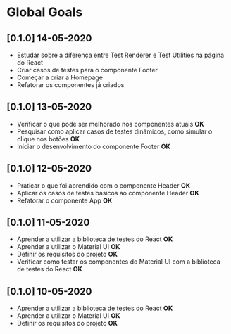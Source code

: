 # Global Goals

## [0.1.0] 14-05-2020

- Estudar sobre a diferença entre Test Renderer e Test Utilities na página do React
- Criar casos de testes para o componente Footer
- Começar a criar a Homepage
- Refatorar os componentes já criados

## [0.1.0] 13-05-2020

- Verificar o que pode ser melhorado nos componentes atuais **OK**
- Pesquisar como aplicar casos de testes dinâmicos, como simular o clique nos botões **OK**
- Iniciar o desenvolvimento do componente Footer **OK**

## [0.1.0] 12-05-2020

- Praticar o que foi aprendido com o componente Header **OK**
- Aplicar os casos de testes básicos ao componente Header **OK**
- Refatorar o componente App **OK**

## [0.1.0] 11-05-2020

- Aprender a utilizar a biblioteca de testes do React **OK**
- Aprender a utilizar o Material UI **OK**
- Definir os requisitos do projeto **OK**
- Verificar como testar os componentes do Material UI com a biblioteca de testes do React **OK**

## [0.1.0] 10-05-2020

- Aprender a utilizar a biblioteca de testes do React **OK**
- Aprender a utilizar o Material UI **OK**
- Definir os requisitos do projeto **OK**
